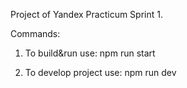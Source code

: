 Project of Yandex Practicum Sprint 1.

Commands:

1. To build&run use: npm run start
   
2. To develop project use: npm run dev
